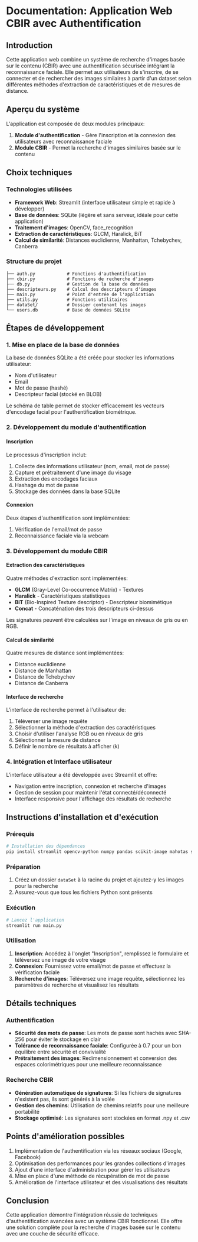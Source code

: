 # Documentation: Application Web CBIR avec Authentification

## Introduction

Cette application web combine un système de recherche d'images basée sur le contenu (CBIR) avec une authentification sécurisée intégrant la reconnaissance faciale. Elle permet aux utilisateurs de s'inscrire, de se connecter et de rechercher des images similaires à partir d'un dataset selon différentes méthodes d'extraction de caractéristiques et de mesures de distance.

## Aperçu du système

L'application est composée de deux modules principaux:

1. **Module d'authentification** - Gère l'inscription et la connexion des utilisateurs avec reconnaissance faciale
2. **Module CBIR** - Permet la recherche d'images similaires basée sur le contenu

## Choix techniques

### Technologies utilisées

- **Framework Web**: Streamlit (interface utilisateur simple et rapide à développer)
- **Base de données**: SQLite (légère et sans serveur, idéale pour cette application)
- **Traitement d'images**: OpenCV, face_recognition
- **Extraction de caractéristiques**: GLCM, Haralick, BiT
- **Calcul de similarité**: Distances euclidienne, Manhattan, Tchebychev, Canberra

### Structure du projet

```
├── auth.py            # Fonctions d'authentification
├── cbir.py            # Fonctions de recherche d'images
├── db.py              # Gestion de la base de données
├── descripteurs.py    # Calcul des descripteurs d'images
├── main.py            # Point d'entrée de l'application
├── utils.py           # Fonctions utilitaires
├── dataSet/           # Dossier contenant les images
└── users.db           # Base de données SQLite
```

## Étapes de développement

### 1. Mise en place de la base de données

La base de données SQLite a été créée pour stocker les informations utilisateur:
- Nom d'utilisateur
- Email
- Mot de passe (hashé)
- Descripteur facial (stocké en BLOB)

Le schéma de table permet de stocker efficacement les vecteurs d'encodage facial pour l'authentification biométrique.

### 2. Développement du module d'authentification

#### Inscription

Le processus d'inscription inclut:
1. Collecte des informations utilisateur (nom, email, mot de passe)
2. Capture et prétraitement d'une image du visage
3. Extraction des encodages faciaux
4. Hashage du mot de passe
5. Stockage des données dans la base SQLite

#### Connexion

Deux étapes d'authentification sont implémentées:
1. Vérification de l'email/mot de passe
2. Reconnaissance faciale via la webcam

### 3. Développement du module CBIR

#### Extraction des caractéristiques

Quatre méthodes d'extraction sont implémentées:
- **GLCM** (Gray-Level Co-occurrence Matrix) - Textures
- **Haralick** - Caractéristiques statistiques
- **BiT** (Bio-Inspired Texture descriptor) - Descripteur biomimétique
- **Concat** - Concaténation des trois descripteurs ci-dessus

Les signatures peuvent être calculées sur l'image en niveaux de gris ou en RGB.

#### Calcul de similarité

Quatre mesures de distance sont implémentées:
- Distance euclidienne
- Distance de Manhattan
- Distance de Tchebychev
- Distance de Canberra

#### Interface de recherche

L'interface de recherche permet à l'utilisateur de:
1. Téléverser une image requête
2. Sélectionner la méthode d'extraction des caractéristiques
3. Choisir d'utiliser l'analyse RGB ou en niveaux de gris
4. Sélectionner la mesure de distance
5. Définir le nombre de résultats à afficher (k)

### 4. Intégration et Interface utilisateur

L'interface utilisateur a été développée avec Streamlit et offre:
- Navigation entre inscription, connexion et recherche d'images
- Gestion de session pour maintenir l'état connecté/déconnecté
- Interface responsive pour l'affichage des résultats de recherche

## Instructions d'installation et d'exécution

### Prérequis

```bash
# Installation des dépendances
pip install streamlit opencv-python numpy pandas scikit-image mahotas scipy face_recognition
```

### Préparation

1. Créez un dossier `dataSet` à la racine du projet et ajoutez-y les images pour la recherche
2. Assurez-vous que tous les fichiers Python sont présents

### Exécution

```bash
# Lancez l'application
streamlit run main.py
```

### Utilisation

1. **Inscription**: Accédez à l'onglet "Inscription", remplissez le formulaire et téléversez une image de votre visage
2. **Connexion**: Fournissez votre email/mot de passe et effectuez la vérification faciale
3. **Recherche d'images**: Téléversez une image requête, sélectionnez les paramètres de recherche et visualisez les résultats

## Détails techniques

### Authentification

- **Sécurité des mots de passe**: Les mots de passe sont hachés avec SHA-256 pour éviter le stockage en clair
- **Tolérance de reconnaissance faciale**: Configurée à 0.7 pour un bon équilibre entre sécurité et convivialité
- **Prétraitement des images**: Redimensionnement et conversion des espaces colorimétriques pour une meilleure reconnaissance

### Recherche CBIR

- **Génération automatique de signatures**: Si les fichiers de signatures n'existent pas, ils sont générés à la volée
- **Gestion des chemins**: Utilisation de chemins relatifs pour une meilleure portabilité
- **Stockage optimisé**: Les signatures sont stockées en format .npy et .csv

## Points d'amélioration possibles

1. Implémentation de l'authentification via les réseaux sociaux (Google, Facebook)
2. Optimisation des performances pour les grandes collections d'images
3. Ajout d'une interface d'administration pour gérer les utilisateurs
4. Mise en place d'une méthode de récupération de mot de passe
5. Amélioration de l'interface utilisateur et des visualisations des résultats

## Conclusion

Cette application démontre l'intégration réussie de techniques d'authentification avancées avec un système CBIR fonctionnel. Elle offre une solution complète pour la recherche d'images basée sur le contenu avec une couche de sécurité efficace.